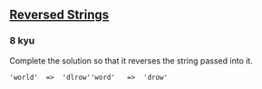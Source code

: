 <h2><a href=https://www.codewars.com/kata/5168bb5dfe9a00b126000018/train/python target="_blank">Reversed Strings</a></h2><h3>8 kyu</h3><p>Complete the solution so that it reverses the string passed into it. </p><pre><code>'world'  =&gt;  'dlrow''word'   =&gt;  'drow'</code></pre>